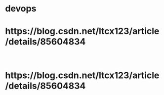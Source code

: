 # devops
<h1>https://blog.csdn.net/ltcx123/article/details/85604834</h1><br>
<h1>https://blog.csdn.net/ltcx123/article/details/85604834</h1>
